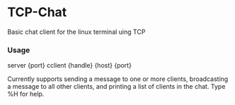 # TCP-Chat
Basic chat client for the linux terminal uing TCP

### Usage
  server {port}
  cclient {handle} {host} {port}
  
Currently supports sending a message to one or more clients, broadcasting a message to 
all other clients, and printing a list of clients in the chat. Type %H for help.
